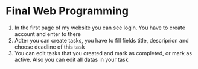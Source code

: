 # Final Web Programming

1. In the first page of my website you can see login. You have to create account and enter to there
2. Adter you can create tasks, you have to fill fields title, descriprion and choose deadline of this task
3. You can edit tasks that you created and mark as completed, or mark as active. Also you can edit all datas in your task
